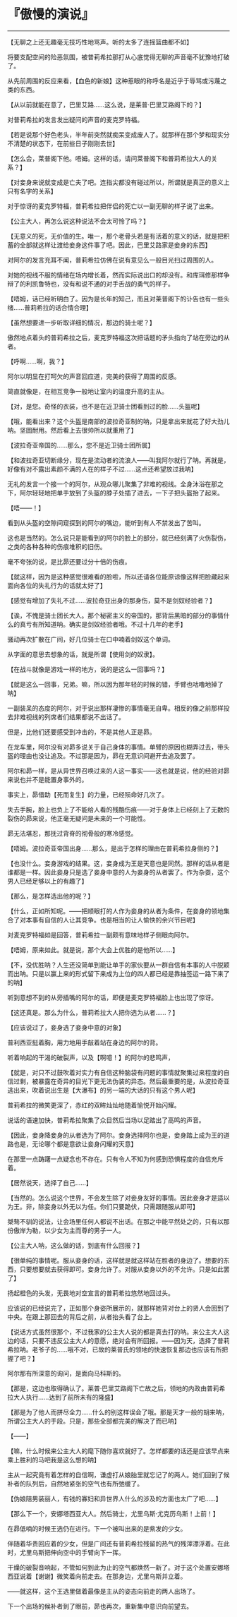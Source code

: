 # 『傲慢的演说』

------

【无聊之上还无趣毫无技巧性地骂声。听的太多了连摇篮曲都不如】

将要支配空间的险恶氛围，被普莉希拉那打从心底觉得无聊的声音毫不犹豫地打破了。

从先前周围的反应来看，【血色的新娘】这种惹眼的称呼名是近乎于辱骂或污蔑之类的东西。

【从以前就能在意了，巴里艾路……这么说，是莱普·巴里艾路阁下的？】

对普莉希拉的发言发出疑问的声音的麦克罗特福。

【若是说那个好色老头，半年前突然就痴呆变成废人了。就那样在那个梦和现实分不清楚的状态下，在前些日子刚刚去世】

【怎么会，莱普阁下他。唔姆。这样的话，请问莱普阁下和普莉希拉大人的关系？】

【对妾身来说就变成是亡夫了吧。连指尖都没有碰过所以，所谓就是真正的意义上只有名字的关系】

对于惊讶的麦克罗特福，普莉希拉把伴侣的死亡以一副无聊的样子说了出来。

【公主大人，再怎么说这种说法不会太可怜了吗？】

【无意义的死，无价值的生。唯一，那个老骨头若是有活着的意义的话，就是把积蓄的全部就这样让渡给妾身这件事了吧。因此，巴里艾路家是妾身的东西】

对阿尔的发言充耳不闻，普莉希拉仿佛在说有意见么一般目光扫过周围的人。

对她的视线不服的情绪在场内增长着，然而实际说出口的却没有。和库珥修那样争辩了的利凯鲁特也，没有和说不通的对手舌战的勇气的样子。

【唔姆，话已经听明白了。因为是长年的知己，而且对莱普阁下的讣告也有一些头绪……普莉希拉的话合情合理】

【虽然想要进一步听取详细的情况，那边的骑士呢？】

傲然地点着头的普莉希拉之后，麦克罗特福这次把话题的矛头指向了站在旁边的从者。

【呼啊……啊，我？】

阿尔以明显在打呵欠的声音回应道，完美的获得了周围的反感。

简直就像是，在相互竞争一般地让室内的温度升高的主从。

【对，是您。奇怪的衣装，也不是在近卫骑士团看到过的脸……头盔呢】

【哦，能看出来？这个头盔是南部的波拉奇亚制的呐，只是拿出来就花了好大劲儿呐。坚固耐用。然后看上去很帅所以就重用了】

【波拉奇亚帝国的……那么，您不是近卫骑士团所属】

【和波拉奇亚切断缘分，现在是流动者的流浪人——叫我阿尔就行了呐。再就是，好像有对不露出素颜不满的人在的样子不过……这点还希望放过我呐】

无礼的发言一个接一个的阿尔，从观众哪儿聚集了非难的视线。全身沐浴在那之下，阿尔轻轻地把单手放到了头盔的脖子处插了进去，一下子把头盔抬了起来。

【唔——！】

看到从头盔的空隙间窥探到的阿尔的嘴边，能听到有人不禁发出了苦叫。

这也是当然的。怎么说只是能看到的阿尔的脸上的部分，就已经刻满了火伤裂伤，之类的各种各种的伤痕堆积的旧伤。

毫不夸张的说，是比昴还要过分十倍的伤痕。

【就这样，因为是这种感觉很难看的脸啦，所以还请各位能原谅像这样把脸藏起来面向各位的失礼行为的话就太好了】

【感觉有增加了失礼不过……波拉奇亚出身的那身伤，莫不是剑奴经验者？】

【诶，不愧是骑士团长大人。那个秘密主义的帝国的，那背后黑暗的部分的事情什么的真亏有所知道呐。确实是剑奴经验者哦。不过十几年的老手】

骚动再次扩散在广间，好几位骑士在口中喃着剑奴这个单词。

从字面的意思去想象的话，就是所谓【使用剑的奴隶】。

【在战斗就像是游戏一样的地方，说的是这么一回事吗？】

【就是这么一回事，兄弟。嘛，所以因为那年轻的时候的错，手臂也咕噜地掉了呐】

一副装呆的态度的阿尔，对于说出那样凄惨的事情毫无自卑。相反的像之前那样投去非难视线的列席者们结果都说不出话了。

但是，比他们还要感受到冲击的，不是其他人正是昴。

在龙车里，阿尔没有对昴多说关于自己身体的事情。单臂的原因也糊弄过去，带头盔的理由也没让追及。不过那是因为，昴在无意识间避开去追及罢了。

阿尔和昴一样，是从异世界召唤过来的人这一事实——这也就是说，他的经验对昴来说也并不是能置身事外的。

事实上，昴借助【死而复生】的力量，已经殒命好几次了。

失去手腕，脸上也负上了不能给人看的残酷伤痕——对于身体上已经刻上了无数的裂伤的昴来说，他正毫无疑问是未来的一个可能性。

昴无法堪忍，那抚过背脊的彻骨般的寒冷感觉。

【唔姆。波拉奇亚帝国出身……那么，是出于怎样的理由在普莉希拉身侧的？】

【也没什么。妾身游戏的结果。这，妾身成为王是天意也是同然。那样的话从者是谁都是一样。因此妾身只是选了妾身中意的人为妾身的从者罢了。作为杂耍，这个男人已经足够以上的有趣了】

【那么，是怎样选出他的呢？】

【什么，正如所知呢。——把顺眼打的人作为妾身的从者为条件，在妾身的领地集合了对本事有自信的人让其竞争。也是相当的让人愉快的余兴节目呢】

对麦克罗特福如是回答，普莉希拉一副颇有意味地样子侧眼向阿尔。

【唔姆，原来如此。就是说，那个大会上优胜的是他所以……】

【不，没优胜呐？人生还没简单到能让单手的家伙要从一群自信有本事的人中脱颖而出呐。只是以赢上来的形式留下来成为上位的四人都已经是靠抽签运一路下来了的呐】

听到意想不到的从旁插嘴的阿尔的话，即便是麦克罗特福脸上也出现了惊讶。

【这还真是。那么为什么，普莉希拉大人把你选为从者……？】

【应该说过了，妾身选了妾身中意的对象】

普利西亚挺着胸，用力地用手敲着站在身边的阿尔的背。

听着响起的干渴的破裂声，以及【啊噫！】的阿尔的悲鸣声，

【就是，对只不过鼓吹着对实力有自信这种脑袋有问题的事情就聚集过来程度的自信过剩，被暴露在奇异的目光下更无法伪装的异态。然后最重要的是，从波拉奇亚逃出来，吹着说出生是【大瀑布】的另一端的大话的只有这个男人呢】

普莉希拉的微笑更深了，赤红的双眸灿灿地随着愉悦开始闪耀。

说话的语速加快，普莉希拉聚集了众目然后当场以足踏出了高鸣的声音。

【因此，妾身降妾身的从者选为了阿尔。妾身选择阿尔也是，妾身踏上成为王的道路也是，无论哪个都是意欲让妾身闪耀的天意】

在那里一点踌躇一点疑念也不存在。只有令人不知为何感到恐惧程度的自信充斥着。

【居然说天，选择了自己……】

【当然的。怎么说这个世界，不会发生除了对妾身友好的事情。因此妾身才是适以为王。非，除妾身以外无以为任。你们只要跪伏，只需跟随服从即可】

桀骜不驯的说法，让会场里任何人都说不出话。在那之中能平然处之的，只有以那份傲岸为勒，以少女为主而尊的男子一人。

【公主大人呐，这么做的话，到底有什么回报？】

【很单纯的事情呢。服从妾身的话，这样就是就这样站在胜者的身边了。想要的东西，只要想要就去获得即可。妾身允许了。对服从妾身以外的不允许。只是如此罢了】

扬起橙色的头发，无畏地对空宣言的普莉希拉悠然地回过头。

应该说的已经说完了，正如那个身姿所展示的，就那样她背对台上的贤人会回到了中央。在跟上那回去的背后之前，从者抬头看了台上。

【说话方式虽然很那个，不过我家的公主大人说的都是真去打的呐。来公主大人这边的话，只要不违反公主大人的意愿，绝对会有所回报。——因为天，选择了普莉希拉呐。老爷子的……哦不对，已故的莱普氏的领地的快速恢复那边也应该有所把握了吧？】

阿尔那有所深意的询问，是面向马科斯的。

【那是，这边也取得确认了。莱普·巴里艾路阁下亡故之后，领地的内政由普莉希拉大人执行……达到了前所未有的隆盛】

【那是为了他人而拼尽全力……什么的别这样误会了哦。那是天才一般的胡来呐，所谓公主大人的手段。只是，那些全部都完美的解决了而已呐】

【——】

【嘛，什么时候来公主大人的麾下随你喜欢就好了。怎样都要的话还是应该早点来乘上胜利的马吧我是这么想的呐】

主从一起究竟有着怎样的自信啊，谦虚打从娘胎里就忘记了的两人。她们回到了候补者的队列后，自然地紧张的空气也有所弛缓了。

【伪娘陪男装丽人，有钱的寡妇和异世界人什么的涉及的方面也太广了吧……】

【那么下一个，安娜塔西亚大人。然后骑士，尤里乌斯·尤克历乌斯！上前！】

在昴低喃的时候王选仍在进行。下一个被叫出来的是紫发的少女。

伴随着华贵回应着的少女，但是广间还有普莉希拉残留的热气的残滓漂浮着。在此时，尤里乌斯把伸向空中的手臂向下一挥。

干燥的破裂音响起，不管如何到此为止的空气都焕然一新了。对于这个处置安娜塔西亚说着【谢谢】微笑着向前走去。在那身边，尤里乌斯并立着。

——就这样，这个王选里做着最像是主从的姿态向前走的两人出场了。

下一个出场的候补者到了眼前，昴也再次，重新集中意识向前望去。

